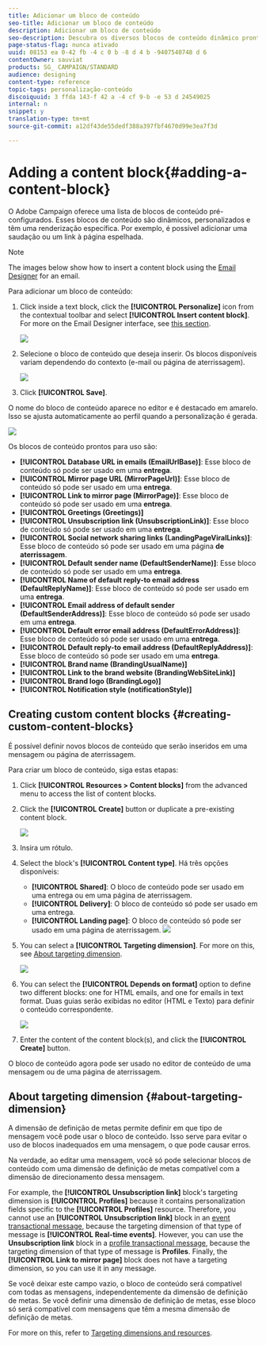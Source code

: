```yaml
---
title: Adicionar um bloco de conteúdo
seo-title: Adicionar um bloco de conteúdo
description: Adicionar um bloco de conteúdo
seo-description: Descubra os diversos blocos de conteúdo dinâmico prontos para uso que você pode usar para personalizar suas mensagens e aprender como criar blocos de conteúdo personalizados.
page-status-flag: nunca ativado
uuid: 08153 ea 0-42 fb -4 c 0 b -8 d 4 b -9407540748 d 6
contentOwner: sauviat
products: SG_ CAMPAIGN/STANDARD
audience: designing
content-type: reference
topic-tags: personalização-conteúdo
discoiquuid: 3 ffda 143-f 42 a -4 cf 9-b -e 53 d 24549025
internal: n
snippet: y
translation-type: tm+mt
source-git-commit: a12df43de55dedf388a397fbf4670d99e3ea7f3d

---
```



# Adding a content block{#adding-a-content-block}

O Adobe Campaign oferece uma lista de blocos de conteúdo pré-configurados. Esses blocos de conteúdo são dinâmicos, personalizados e têm uma renderização específica. Por exemplo, é possível adicionar uma saudação ou um link à página espelhada.

>[!NOTE]
>
>The images below show how to insert a content block using the [Email Designer](../../designing/using/about-email-content-design.md#about-the-email-designer) for an email.

Para adicionar um bloco de conteúdo:

1. Click inside a text block, click the **[!UICONTROL Personalize]** icon from the contextual toolbar and select **[!UICONTROL Insert content block]**. For more on the Email Designer interface, see [this section](../../designing/using/about-email-content-design.md#email-designer-interface).

   ![](assets/email_content_block_1.png)

1. Selecione o bloco de conteúdo que deseja inserir. Os blocos disponíveis variam dependendo do contexto (e-mail ou página de aterrissagem).

   ![](assets/email_content_block_2.png)

1. Click **[!UICONTROL Save]**.

O nome do bloco de conteúdo aparece no editor e é destacado em amarelo. Isso se ajusta automaticamente ao perfil quando a personalização é gerada.

![](assets/email_content_block_3.png)

Os blocos de conteúdo prontos para uso são:

* **[!UICONTROL Database URL in emails (EmailUrlBase)]**: Esse bloco de conteúdo só pode ser usado em uma **entrega**.
* **[!UICONTROL Mirror page URL (MirrorPageUrl)]**: Esse bloco de conteúdo só pode ser usado em uma **entrega**.
* **[!UICONTROL Link to mirror page (MirrorPage)]**: Esse bloco de conteúdo só pode ser usado em uma **entrega**.
* **[!UICONTROL Greetings (Greetings)]**
* **[!UICONTROL Unsubscription link (UnsubscriptionLink)]**: Esse bloco de conteúdo só pode ser usado em uma **entrega**.
* **[!UICONTROL Social network sharing links (LandingPageViralLinks)]**: Esse bloco de conteúdo só pode ser usado em uma página **de aterrissagem**.
* **[!UICONTROL Default sender name (DefaultSenderName)]**: Esse bloco de conteúdo só pode ser usado em uma **entrega**.
* **[!UICONTROL Name of default reply-to email address (DefaultReplyName)]**: Esse bloco de conteúdo só pode ser usado em uma **entrega**.
* **[!UICONTROL Email address of default sender (DefaultSenderAddress)]**: Esse bloco de conteúdo só pode ser usado em uma **entrega**.
* **[!UICONTROL Default error email address (DefaultErrorAddress)]**: Esse bloco de conteúdo só pode ser usado em uma **entrega**.
* **[!UICONTROL Default reply-to email address (DefaultReplyAddress)]**: Esse bloco de conteúdo só pode ser usado em uma **entrega**.
* **[!UICONTROL Brand name (BrandingUsualName)]**
* **[!UICONTROL Link to the brand website (BrandingWebSiteLink)]**
* **[!UICONTROL Brand logo (BrandingLogo)]**
* **[!UICONTROL Notification style (notificationStyle)]**

## Creating custom content blocks {#creating-custom-content-blocks}

É possível definir novos blocos de conteúdo que serão inseridos em uma mensagem ou página de aterrissagem.

Para criar um bloco de conteúdo, siga estas etapas:

1. Click **[!UICONTROL Resources > Content blocks]** from the advanced menu to access the list of content blocks.
1. Click the **[!UICONTROL Create]** button or duplicate a pre-existing content block.

   ![](assets/content_bloc_01.png)

1. Insira um rótulo.
1. Select the block's **[!UICONTROL Content type]**. Há três opções disponíveis:

   * **[!UICONTROL Shared]**: O bloco de conteúdo pode ser usado em uma entrega ou em uma página de aterrissagem.
   * **[!UICONTROL Delivery]**: O bloco de conteúdo só pode ser usado em uma entrega.
   * **[!UICONTROL Landing page]**: O bloco de conteúdo só pode ser usado em uma página de aterrissagem.
   ![](assets/content_bloc_02.png)

1. You can select a **[!UICONTROL Targeting dimension]**. For more on this, see [About targeting dimension](../../designing/using/adding-a-content-block.md#about-targeting-dimension).

   ![](assets/content_bloc_04.png)

1. You can select the **[!UICONTROL Depends on format]** option to define two different blocks: one for HTML emails, and one for emails in text format. Duas guias serão exibidas no editor (HTML e Texto) para definir o conteúdo correspondente.

   ![](assets/content_bloc_03.png)

1. Enter the content of the content block(s), and click the **[!UICONTROL Create]** button.

O bloco de conteúdo agora pode ser usado no editor de conteúdo de uma mensagem ou de uma página de aterrissagem.

## About targeting dimension {#about-targeting-dimension}

A dimensão de definição de metas permite definir em que tipo de mensagem você pode usar o bloco de conteúdo. Isso serve para evitar o uso de blocos inadequados em uma mensagem, o que pode causar erros.

Na verdade, ao editar uma mensagem, você só pode selecionar blocos de conteúdo com uma dimensão de definição de metas compatível com a dimensão de direcionamento dessa mensagem.

For example, the **[!UICONTROL Unsubscription link]** block's targeting dimension is **[!UICONTROL Profiles]** because it contains personalization fields specific to the **[!UICONTROL Profiles]** resource. Therefore, you cannot use an **[!UICONTROL Unsubscription link]** block in an [event transactional message](../../channels/using/event-transactional-messages.md), because the targeting dimension of that type of message is **[!UICONTROL Real-time events]**. However, you can use the **Unsubscription link** block in a [profile transactional message](../../channels/using/profile-transactional-messages.md), because the targeting dimension of that type of message is **Profiles**. Finally, the **[!UICONTROL Link to mirror page]** block does not have a targeting dimension, so you can use it in any message.

Se você deixar este campo vazio, o bloco de conteúdo será compatível com todas as mensagens, independentemente da dimensão de definição de metas. Se você definir uma dimensão de definição de metas, esse bloco só será compatível com mensagens que têm a mesma dimensão de definição de metas.

For more on this, refer to [Targeting dimensions and resources](../../automating/using/query.md#targeting-dimensions-and-resources).
